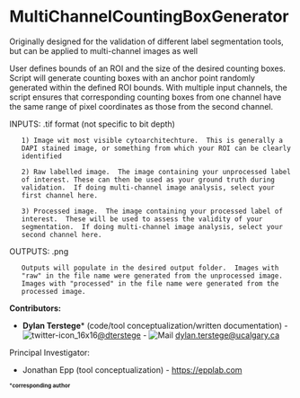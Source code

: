 # MultiChannelCountingBoxGenerator

Originally designed for the validation of different label segmentation tools, but can be applied to multi-channel images as well

   User defines bounds of an ROI and the size of the desired counting boxes.  Script will generate counting boxes with an anchor point randomly generated within the defined ROI bounds.  With multiple input channels, the script ensures that corresponding counting boxes from one channel have the same range of pixel coordinates as those from the second channel.

   INPUTS: .tif format (not specific to bit depth)

       1) Image wit most visible cytoarchitechture.  This is generally a
       DAPI stained image, or something from which your ROI can be clearly
       identified

       2) Raw labelled image.  The image containing your unprocessed label
       of interest. These can then be used as your ground truth during
       validation.  If doing multi-channel image analysis, select your
       first channel here.

       3) Processed image.  The image containing your processed label of
       interest.  These will be used to assess the validity of your
       segmentation.  If doing multi-channel image analysis, select your
       second channel here.

   OUTPUTS: .png

       Outputs will populate in the desired output folder.  Images with
       "raw" in the file name were generated from the unprocessed image.
       Images with "processed" in the file name were generated from the
       processed image.

**Contributors:**
- **Dylan Terstege*** (code/tool conceptualization/written documentation) - ![twitter-icon_16x16](https://user-images.githubusercontent.com/44174532/113163958-e3d3e400-91fd-11eb-8d79-17906d8d3f25.png)[@dterstege](https://twitter.com/dterstege) - ![Mail](https://user-images.githubusercontent.com/44174532/113164412-50e77980-91fe-11eb-9282-dd83852578ce.png)
<dylan.terstege@ucalgary.ca>


Principal Investigator:
- Jonathan Epp (tool conceptualization) - https://epplab.com

<sub><sup>***corresponding author**</sup></sub>
